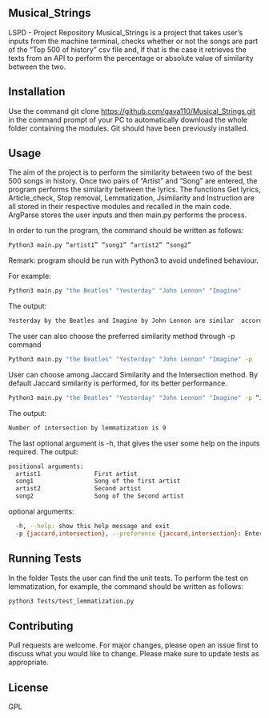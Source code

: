 ## Musical_Strings
LSPD - Project Repository 
Musical_Strings is a project that takes user’s inputs from the machine terminal, checks whether or not the songs are part of the “Top 500 of history” csv file and, if that is the case it retrieves the texts from an API to perform the percentage or absolute value of similarity between the two.

## Installation
Use the command git clone https://github.com/gava110/Musical_Strings.git in the command prompt of your PC to automatically download the whole folder containing the modules. Git should have been previously installed.

## Usage
The aim of the project is to perform the similarity between two of the best 500 songs in history.
Once two pairs of “Artist” and “Song” are entered, the program performs the similarity between the lyrics. 
The functions Get lyrics, Article_check, Stop removal, Lemmatization, Jsimilarity and Instruction are all stored in their respective modules and recalled in the main code. ArgParse stores the user inputs and then main.py performs the process.

In order to run the program, the command should be written as follows:
```bash
Python3 main.py “artist1” “song1” “artist2” “song2”
```

Remark: program should be run with Python3 to avoid undefined behaviour.

For example:
```bash
Python3 main.py "the Beatles" "Yesterday" "John Lennon" "Imagine"
```

The output:
```bash
Yesterday by the Beatles and Imagine by John Lennon are similar  according to lemmatization by 12.33%
```

The user can also choose the preferred similarity method through -p command
```bash
Python3 main.py "the Beatles" "Yesterday" "John Lennon" "Imagine" -p
```

User can choose among Jaccard Similarity and the Intersection method. By default Jaccard similarity is performed, for its better performance.
``` bash
Python3 main.py "the Beatles" "Yesterday" "John Lennon" "Imagine" -p “intersection”
```

The output:
```bash
Number of intersection by lemmatization is 9
```

The last optional argument is -h, that gives the user some help on the inputs required.
The output:
```bash
positional arguments:
  artist1               First artist
  song1                 Song of the first artist
  artist2               Second artist
  song2                 Song of the Second artist
```

optional arguments:
```bash
  -h, --help: show this help message and exit
  -p {jaccard,intersection}, --preference {jaccard,intersection}: Enter similarity method preference
```

## Running Tests
In the folder Tests the user can find the unit tests. To perform the test on lemmatization, for example, the command should be written as follows: 
```bash
python3 Tests/test_lemmatization.py
```

## Contributing
Pull requests are welcome. For major changes, please open an issue first to discuss what you would like to change.
Please make sure to update tests as appropriate.

## License
GPL

